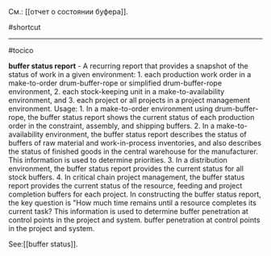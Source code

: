 См.: [[отчет о состоянии буфера]].

#shortcut




<hr/>

#tocico

<b>buffer status report</b> - A recurring report that provides a snapshot of the status of work in a given environment: 1. each production work order in a make-to-order drum-buffer-rope or simplified drum-buffer-rope environment, 2. each stock-keeping unit in a make-to-availability environment, and 3. each project or all projects in a project management environment. 
Usage: 1. In a make-to-order environment using drum-buffer-rope, the buffer status report shows the current status of each production order in the constraint, assembly, and shipping buffers.  2. In a make-to-availability environment, the buffer status report describes the status of buffers of raw material and work-in-process inventories, and also describes the status of finished goods in the central warehouse for the manufacturer.  This information is used to determine priorities. 3. In a distribution environment, the buffer status report provides the current status for all stock buffers. 4. In critical chain project management, the buffer status report provides the current status of the resource, feeding and project completion buffers for each project.  In constructing the buffer status report, the key question is "How much time remains until a resource completes its current task?  This information is used to determine buffer penetration at control points in the project and system.  buffer penetration at control points in the project and system.  



See:[[buffer status]].
